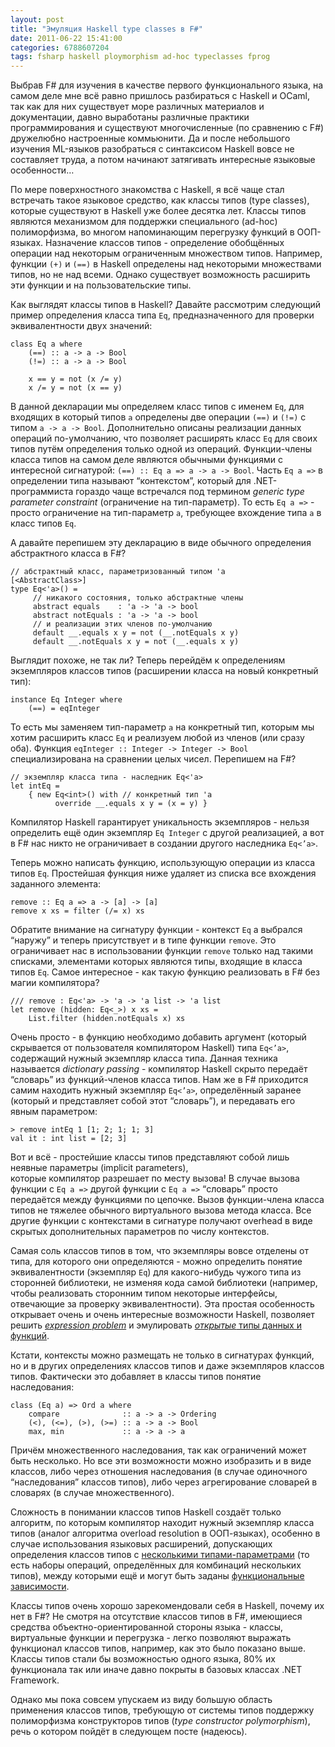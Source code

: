 ```yaml
---
layout: post
title: "Эмуляция Haskell type classes в F#"
date: 2011-06-22 15:41:00
categories: 6788607204
tags: fsharp haskell ploymorphism ad-hoc typeclasses fprog
---
```

Выбрав F# для изучения в качестве первого функционального языка, на самом деле мне всё равно пришлось разбираться с Haskell и OCaml, так как для них существует море различных материалов и документации, давно выработаны различные практики программирования и существуют многочисленные (по сравнению с F#) дружелюбно настроенные коммьюнити. Да и после небольшого изучения ML-языков разобраться с синтаксисом Haskell вовсе не составляет труда, а потом начинают затягивать интересные языковые особенности…

По мере поверхностного знакомства с Haskell, я всё чаще стал встречать такое языковое средство, как классы типов (type classes), которые существуют в Haskell уже более десятка лет. Классы типов являются механизмом для поддержки специального (ad-hoc) полиморфизма, во многом напоминающим перегрузку функций в ООП-языках. Назначение классов типов - определение обобщённых операции над некоторым ограниченным множеством типов. Например, функции `(+)` и `(==)` в Haskell определены над некоторыми множествами типов, но не над всеми. Однако существует возможность расширить эти функции и на пользовательские типы.

Как выглядят классы типов в Haskell? Давайте рассмотрим следующий пример определения класса типа `Eq`, предназначенного для проверки эквивалентности двух значений:

```f#
class Eq a where
    (==) :: a -> a -> Bool
    (!=) :: a -> a -> Bool

	x == y = not (x /= y)
	x /= y = not (x == y)
```

В данной декларации мы определяем класс типов с именем `Eq`, для входящих в который типов `a` определены две операции `(==)` и `(!=)` с типом `a -> a -> Bool`. Дополнительно описаны реализации данных операций по-умолчанию, что позволяет расширять класс `Eq` для своих типов путём определения только одной из операций. Функции-члены класса типов на самом деле являются обычными функциями с интересной сигнатурой: `(==) :: Eq a => a -> a -> Bool`. Часть `Eq a =>` в определении типа называют “контекстом”, который для .NET-программиста гораздо чаще встречался под термином *generic type parameter constraint* (ограничение на тип-параметр). То есть `Eq a =>` - просто ограничение на тип-параметр `a`, требующее вхождение типа `a` в класс типов `Eq`.

А давайте перепишем эту декларацию в виде обычного определения абстрактного класса в F#?

```f#
// абстрактный класс, параметризованный типом 'a
[<AbstractClass>]
type Eq<'a>() =
     // никакого состояния, только абстрактные члены
     abstract equals    : 'a -> 'a -> bool
     abstract notEquals : 'a -> 'a -> bool
     // и реализации этих членов по-умолчанию
     default __.equals x y = not (__.notEquals x y)
     default __.notEquals x y = not (__.equals x y)
```

Выглядит похоже, не так ли? Теперь перейдём к определениям экземпляров классов типов (расширении класса на новый конкретный тип):

```f#
instance Eq Integer where
    (==) = eqInteger
```

То есть мы заменяем тип-параметр `a` на конкретный тип, которым мы хотим расширить класс `Eq` и реализуем любой из членов (или сразу оба). Функция `eqInteger :: Integer -> Integer -> Bool` специализирована на сравнении целых чисел. Перепишем на F#?

```f#
// экземпляр класса типа - наследник Eq<'a>
let intEq =
    { new Eq<int>() with // конкретный тип 'a
          override __.equals x y = (x = y) }
```

Компилятор Haskell гарантирует уникальность экземпляров - нельзя определить ещё один экземпляр `Eq Integer` с другой реализацией, а вот в F# нас никто не ограничивает в создании другого наследника `Eq<’a>`.

Теперь можно написать функцию, использующую операции из класса типов `Eq`. Простейшая функция ниже удаляет из списка все вхождения заданного элемента:

```f#
remove :: Eq a => a -> [a] -> [a]
remove x xs = filter (/= x) xs
```

Обратите внимание на сигнатуру функции - контекст `Eq` a выбрался “наружу” и теперь присутствует и в типе функции `remove`. Это ограничивает нас в использовании функции `remove` только над такими списками, элементами которых являются типы, входящие в класса типов `Eq`. Самое интересное - как такую функцию реализовать в F# без магии компилятора?

```f#
/// remove : Eq<'a> -> 'a -> 'a list -> 'a list
let remove (hidden: Eq<_>) x xs =
    List.filter (hidden.notEquals x) xs
```

Очень просто - в функцию необходимо добавить аргумент (который скрывается от пользователя компилятором Haskell) типа `Eq<’a>`, содержащий нужный экземпляр класса типа. Данная техника называется *dictionary passing* - компилятор Haskell скрыто передаёт “словарь” из функций-членов класса типов. Нам же в F# приходится самим находить нужный экземпляр `Eq<’a>`, определённый заранее (который и представляет собой этот “словарь”), и передавать его явным параметром:

```f#
> remove intEq 1 [1; 2; 1; 1; 3]
val it : int list = [2; 3]
```

Вот и всё - простейшие классы типов представляют собой лишь неявные параметры (implicit parameters), которые компилятор разрешает по месту вызова! В случае вызова функции с `Eq a =>` другой функции с `Eq a =>` “словарь” просто передаётся между функциями по цепочке. Вызов функции-члена класса типов не тяжелее обычного виртуального вызова метода класса. Все другие функции с контекстами в сигнатуре получают overhead в виде скрытых дополнительных параметров по числу контекстов.

Самая соль классов типов в том, что экземпляры вовсе отделены от типа, для которого они определяются - можно определить понятие эквивалентности (экземпляр `Eq`) для какого-нибудь чужого типа из сторонней библиотеки, не изменяя кода самой библиотеки (например, чтобы реализовать сторонним типом некоторые интерфейсы, отвечающие за проверку эквивалентности). Эта простая особенность открывает очень и очень интересные возможности Haskell, позволяет решить *[expression problem](http://en.wikipedia.org/wiki/Expression_problem)* и эмулировать [*открытые* типы данных и функций](http://lambda-the-ultimate.org/node/1453).

Кстати, контексты можно размещать не только в сигнатурах функций, но и в других определениях классов типов и даже экземпляров классов типов. Фактически это добавляет в классы типов понятие наследования:

```f#
class (Eq a) => Ord a where
    compare              :: a -> a -> Ordering
    (<), (<=), (>), (>=) :: a -> a -> Bool
    max, min             :: a -> a -> a
```

Причём множественного наследования, так как ограничений может быть несколько. Но все эти возможности можно изобразить и в виде классов, либо через отношения наследования (в случае одиночного “наследования” классов типов), либо через агрегирование словарей в словарях (в случае множественного).

Сложность в понимании классов типов Haskell создаёт только алгоритм, по которым компилятор находит нужный экземпляр класса типов (аналог алгоритма overload resolution в ООП-языках), особенно в случае использования языковых расширений, допускающих определения классов типов с [несколькими типами-параметрами](http://www.haskell.org/haskellwiki/Multi-parameter_type_class) (то есть наборы операций, определённых для комбинаций нескольких типов), между которыми ещё и могут быть заданы [функциональные зависимости](http://www.haskell.org/haskellwiki/Functional_dependencies).

Классы типов очень хорошо зарекомендовали себя в Haskell, почему их нет в F#? Не смотря на отсутствие классов типов в F#, имеющиеся средства объектно-ориентированной стороны языка - классы, виртуальные функции и перегрузка - легко позволяют выражать функционал классов типов, например, как это было показано выше. Классы типов стали бы возможностью одного языка, 80% их функционала так или иначе давно покрыты в базовых классах .NET Framework.

Однако мы пока совсем упускаем из виду большую область применения классов типов, требующую от системы типов поддержку полиморфизма конструкторов типов (*type constructor polymorphism*), речь о котором пойдёт в следующем посте (надеюсь).